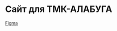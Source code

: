 # Сайт для ТМК-АЛАБУГА

[Figma](https://www.figma.com/design/lmBfw23TBp3bRzWEcflSZy/%D0%A1%D0%B0%D0%B9%D1%82-%D0%A1%D0%B2%D0%B5%D1%82%D0%BB%D0%B0%D0%BD%D0%B0?t=IbvaogSCLCyZVghi-0)
